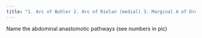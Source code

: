 ```yaml
---
title: "1. Arc of Buhler 2. Arc of Riolan (medial) 3. Marginal A of Drummond (lateral) 4. Path of Winslow 5. Inferior epigastric (nameless?) 6. Deep circumflex a (same?) 7. Pancreatic Cascade 8. Arc of Barkow not shown: SMA to celiac via R &amp; L epiploic"
---
```

Name the abdominal anastomotic pathways (see numbers in pic)


